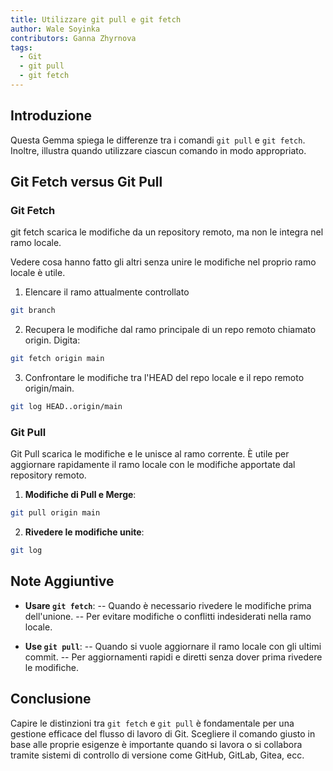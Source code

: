 ```yaml
---
title: Utilizzare git pull e git fetch
author: Wale Soyinka
contributors: Ganna Zhyrnova
tags:
  - Git
  - git pull
  - git fetch
---
```


## Introduzione

Questa Gemma spiega le differenze tra i comandi `git pull` e `git fetch`. Inoltre, illustra quando utilizzare ciascun comando in modo appropriato.

## Git Fetch versus Git Pull

### Git Fetch

git fetch scarica le modifiche da un repository remoto, ma non le integra nel ramo locale.

Vedere cosa hanno fatto gli altri senza unire le modifiche nel proprio ramo locale è utile.

1. Elencare il ramo attualmente controllato

  ```bash
  git branch
  ```

2. Recupera le modifiche dal ramo principale di un repo remoto chiamato origin. Digita:

  ```bash
  git fetch origin main
  ```

3. Confrontare le modifiche tra l'HEAD del repo locale e il repo remoto origin/main.

  ```bash
  git log HEAD..origin/main
  ```

### Git Pull

Git Pull scarica le modifiche e le unisce al ramo corrente.
È utile per aggiornare rapidamente il ramo locale con le modifiche apportate dal repository remoto.

1. **Modifiche di Pull e Merge**:

  ```bash
  git pull origin main
  ```

2. **Rivedere le modifiche unite**:

  ```bash
  git log
  ```

## Note Aggiuntive

- **Usare `git fetch`**:
  \-- Quando è necessario rivedere le modifiche prima dell'unione.
  \-- Per evitare modifiche o conflitti indesiderati nella ramo locale.

- **Use `git pull`**:
  \-- Quando si vuole aggiornare il ramo locale con gli ultimi commit.
  \-- Per aggiornamenti rapidi e diretti senza dover prima rivedere le modifiche.

## Conclusione

Capire le distinzioni tra `git fetch` e `git pull` è fondamentale per una gestione efficace del flusso di lavoro di Git. Scegliere il comando giusto in base alle proprie esigenze è importante quando si lavora o si collabora tramite sistemi di controllo di versione come GitHub, GitLab, Gitea, ecc.
